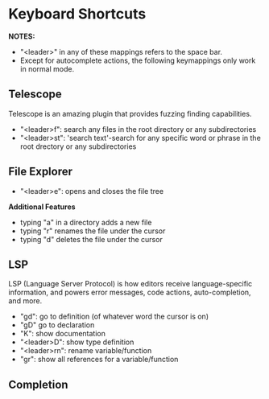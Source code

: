 # Keyboard Shortcuts

**NOTES:** 
- "\<leader\>" in any of these mappings refers to the space bar. 
- Except for autocomplete actions, the following keymappings only work in normal mode.

## Telescope

Telescope is an amazing plugin that provides fuzzing finding capabilities.
- "\<leader\>f": search any files in the root directory or any subdirectories
- "\<leader\>st": 'search text'-search for any specific word or phrase in the root drectory or any subdirectories

## File Explorer

- "\<leader\>e": opens and closes the file tree

**Additional Features**
- typing "a" in a directory adds a new file
- typing "r" renames the file under the cursor
- typing "d" deletes the file under the cursor

## LSP

LSP (Language Server Protocol) is how editors receive language-specific information, and powers error messages, code actions, auto-completion, and more.
- "gd": go to definition (of whatever word the cursor is on)
- "gD" go to declaration
- "K": show documentation 
- "\<leader\>D": show type definition
- "\<leader\>rn": rename variable/function
- "gr": show all references for a variable/function

## Completion


